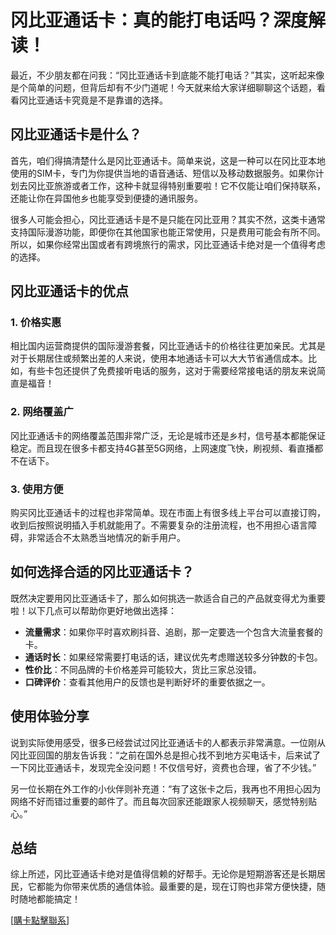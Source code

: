 # 冈比亚通话卡：真的能打电话吗？深度解读！

最近，不少朋友都在问我：“冈比亚通话卡到底能不能打电话？”其实，这听起来像是个简单的问题，但背后却有不少门道呢！今天就来给大家详细聊聊这个话题，看看冈比亚通话卡究竟是不是靠谱的选择。

## 冈比亚通话卡是什么？

首先，咱们得搞清楚什么是冈比亚通话卡。简单来说，这是一种可以在冈比亚本地使用的SIM卡，专门为你提供当地的语音通话、短信以及移动数据服务。如果你计划去冈比亚旅游或者工作，这种卡就显得特别重要啦！它不仅能让咱们保持联系，还能让你在异国他乡也能享受到便捷的通讯服务。

很多人可能会担心，冈比亚通话卡是不是只能在冈比亚用？其实不然，这类卡通常支持国际漫游功能，即便你在其他国家也能正常使用，只是费用可能会有所不同。所以，如果你经常出国或者有跨境旅行的需求，冈比亚通话卡绝对是一个值得考虑的选择。

## 冈比亚通话卡的优点

### 1. 价格实惠

相比国内运营商提供的国际漫游套餐，冈比亚通话卡的价格往往更加亲民。尤其是对于长期居住或频繁出差的人来说，使用本地通话卡可以大大节省通信成本。比如，有些卡包还提供了免费接听电话的服务，这对于需要经常接电话的朋友来说简直是福音！

### 2. 网络覆盖广

冈比亚通话卡的网络覆盖范围非常广泛，无论是城市还是乡村，信号基本都能保证稳定。而且现在很多卡都支持4G甚至5G网络，上网速度飞快，刷视频、看直播都不在话下。

### 3. 使用方便

购买冈比亚通话卡的过程也非常简单。现在市面上有很多线上平台可以直接订购，收到后按照说明插入手机就能用了。不需要复杂的注册流程，也不用担心语言障碍，非常适合不太熟悉当地情况的新手用户。

## 如何选择合适的冈比亚通话卡？

既然决定要用冈比亚通话卡了，那么如何挑选一款适合自己的产品就变得尤为重要啦！以下几点可以帮助你更好地做出选择：

- **流量需求**：如果你平时喜欢刷抖音、追剧，那一定要选一个包含大流量套餐的卡。
- **通话时长**：如果经常需要打电话的话，建议优先考虑赠送较多分钟数的卡包。
- **性价比**：不同品牌的卡价格差异可能较大，货比三家总没错。
- **口碑评价**：查看其他用户的反馈也是判断好坏的重要依据之一。

## 使用体验分享

说到实际使用感受，很多已经尝试过冈比亚通话卡的人都表示非常满意。一位刚从冈比亚回国的朋友告诉我：“之前在国外总是担心找不到地方买电话卡，后来试了一下冈比亚通话卡，发现完全没问题！不仅信号好，资费也合理，省了不少钱。”

另一位长期在外工作的小伙伴则补充道：“有了这张卡之后，我再也不用担心因为网络不好而错过重要的邮件了。而且每次回家还能跟家人视频聊天，感觉特别贴心。”

## 总结

综上所述，冈比亚通话卡绝对是值得信赖的好帮手。无论你是短期游客还是长期居民，它都能为你带来优质的通信体验。最重要的是，现在订购也非常方便快捷，随时随地都能搞定！

[[購卡點擊聯系](https://t.me/s/esim1088)]
